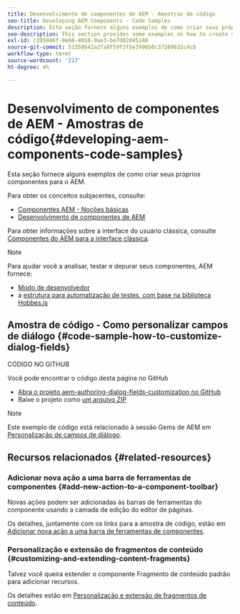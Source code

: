 ```yaml
---
title: Desenvolvimento de componentes de AEM - Amostras de código
seo-title: Developing AEM Components - Code Samples
description: Esta seção fornece alguns exemplos de como criar seus próprios componentes para o AEM.
seo-description: This section provides some examples on how to create your own components for AEM.
exl-id: c205046f-9e60-4010-9ae3-be7d02d45248
source-git-commit: 51358642a2fa8f59f3f5e3996b0c37269632c4cb
workflow-type: tm+mt
source-wordcount: '217'
ht-degree: 4%

---
```


# Desenvolvimento de componentes de AEM - Amostras de código{#developing-aem-components-code-samples}

Esta seção fornece alguns exemplos de como criar seus próprios componentes para o AEM.

Para obter os conceitos subjacentes, consulte:

* [Componentes AEM - Noções básicas](/help/sites-developing/components-basics.md)
* [Desenvolvimento de componentes de AEM](/help/sites-developing/developing-components.md)

Para obter informações sobre a interface do usuário clássica, consulte [Componentes do AEM para a interface clássica](/help/sites-developing/developing-components-classic.md).

>[!NOTE]
>
>Para ajudar você a analisar, testar e depurar seus componentes, AEM fornece:
>
>* [Modo de desenvolvedor](/help/sites-developing/developer-mode.md)
>* a [estrutura para automatização de testes, com base na biblioteca Hobbes.js](/help/sites-developing/hobbes.md)
>


## Amostra de código - Como personalizar campos de diálogo {#code-sample-how-to-customize-dialog-fields}

CÓDIGO NO GITHUB

Você pode encontrar o código desta página no GitHub

* [Abra o projeto aem-authoring-dialog-fields-customization no GitHub](https://github.com/Adobe-Marketing-Cloud/aem-authoring-dialog-fields-customization)
* Baixe o projeto como [um arquivo ZIP](https://github.com/Adobe-Marketing-Cloud/aem-authoring-dialog-fields-customization/archive/master.zip)

>[!NOTE]
>
>Este exemplo de código está relacionado à sessão Gems de AEM em [Personalização de campos de diálogo](https://experienceleague.adobe.com/docs/experience-manager-gems-events/gems/gems2015/aem-customizing-dialog-fields-in-touch-ui.html).

## Recursos relacionados {#related-resources}

### Adicionar nova ação a uma barra de ferramentas de componentes {#add-new-action-to-a-component-toolbar}

Novas ações podem ser adicionadas às barras de ferramentas do componente usando a camada de edição do editor de páginas.

Os detalhes, juntamente com os links para a amostra de código, estão em [Adicionar nova ação a uma barra de ferramentas de componentes](/help/sites-developing/customizing-page-authoring-touch.md#add-new-action-to-a-component-toolbar).

### Personalização e extensão de fragmentos de conteúdo {#customizing-and-extending-content-fragments}

Talvez você queira estender o componente Fragmento de conteúdo padrão para adicionar recursos.

Os detalhes estão em [Personalização e extensão de fragmentos de conteúdo](/help/sites-developing/customizing-content-fragments.md).
